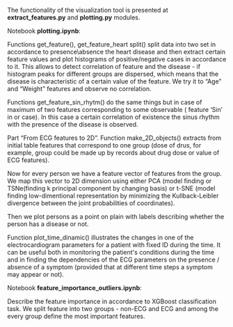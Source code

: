 The functionality of the visualization tool is presented at **extract_features.py** and **plotting.py** modules.

Notebook **plotting.ipynb**:

Functions get_feature(), get_feature_heart split() split data into two set in accordance to presence\absence the heart disease and then extract certain feature values and plot histograms of positive/negative cases in accordance to it.
This allows to detect correlation of feature and the disease - if histogram peaks for different groups are dispersed, which means that the disease is characteristic of a certain value of the feature.
We try it to “Age” and “Weight” features and observe no correlation.

Functions get_feature_sin_rhytm() do the same things but in case of maximum of two features corresponding to some observable ( feature ‘Sin’ in or case). In this case a certain correlation of existence the sinus rhythm with the presence of the disease is observed.

Part “From ECG features to 2D”.
Function make_2D_objects() extracts from initial table features that correspond to one group (dose of drus, for example, group could be made up by records about drug dose or value of ECG features).

Now for every person we have a feature vector of features from the group. We map this vector to 2D dimension using either PCA (model finding or TSNe(finding k principal component by changing basis) or t-SNE (model finding low-dimentional representation by minimizing the Kullback-Leibler divergence between the joint probabilities of coordinates).

Then we plot persons as a point on plain with labels describing whether the person has a disease or not.

Function plot_time_dinamic() illustrates the changes in one of the electrocardiogram parameters for a patient with fixed ID during the time. 
It can be useful both in monitoring the patient's conditions during the time and in finding the dependencies of the ECG parameters on the presence / absence of a symptom (provided that at different time steps a symptom may appear or not).

Notebook **feature_importance_outliers.ipynb**:

Describe the feature importance in accordance to XGBoost classification task.
We split feature into two groups - non-ECG and ECG and among the every group define the most important features.
